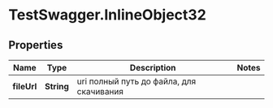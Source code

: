 # TestSwagger.InlineObject32

## Properties

Name | Type | Description | Notes
------------ | ------------- | ------------- | -------------
**fileUrl** | **String** | uri полный путь до файла, для скачивания | 


